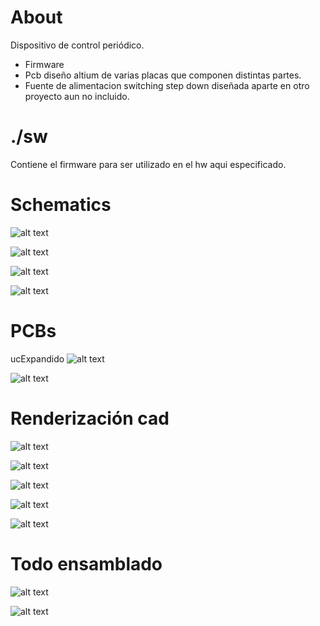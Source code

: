 # About
Dispositivo de control periódico.
- Firmware
- Pcb diseño altium de varias placas que componen distintas partes.
- Fuente de alimentacion switching step down diseñada aparte en otro proyecto aun no incluido.

# ./sw
Contiene el firmware para ser utilizado en el hw aqui especificado.

# Schematics
![alt text](https://raw.githubusercontent.com/federicogramos/deTmp11cic/main/pcb/disp4x7seg/otherFiles/sch.jpg)

![alt text](https://raw.githubusercontent.com/federicogramos/deTmp11cic/main/pcb/main40v/otherFiles/sch.jpg)

![alt text](https://raw.githubusercontent.com/federicogramos/deTmp11cic/main/pcb/miniTop/otherFiles/sch.jpg)

![alt text](https://raw.githubusercontent.com/federicogramos/deTmp11cic/main/pcb/ucExpandido/otherFiles/sch.jpg)


# PCBs

ucExpandido
![alt text](https://raw.githubusercontent.com/federicogramos/deTmp11cic/main/pcb/ucExpandido/otherFiles/bottomOverlay.jpg)

![alt text](https://raw.githubusercontent.com/federicogramos/deTmp11cic/main/pcb/ucExpandido/otherFiles/topOverlay.jpg)

# Renderización cad
![alt text](https://raw.githubusercontent.com/federicogramos/deTmp11cic/main/pcb/disp4x7seg/otherFiles/cad.jpg)

![alt text](https://raw.githubusercontent.com/federicogramos/deTmp11cic/main/pcb/main40v/otherFiles/cad.jpg)

![alt text](https://raw.githubusercontent.com/federicogramos/deTmp11cic/main/pcb/miniTop/otherFiles/cad.jpg)

![alt text](https://raw.githubusercontent.com/federicogramos/deTmp11cic/main/pcb/ucExpandido/otherFiles/cad_00.jpg)

![alt text](https://raw.githubusercontent.com/federicogramos/deTmp11cic/main/pcb/ucExpandido/otherFiles/cad_01.jpg)

# Todo ensamblado

![alt text](https://raw.githubusercontent.com/federicogramos/deTmp11cic/main/otherFiles/deTmp11cic_00.jpg)

![alt text](https://raw.githubusercontent.com/federicogramos/deTmp11cic/main/otherFiles/deTmp11cic_01.jpg)
